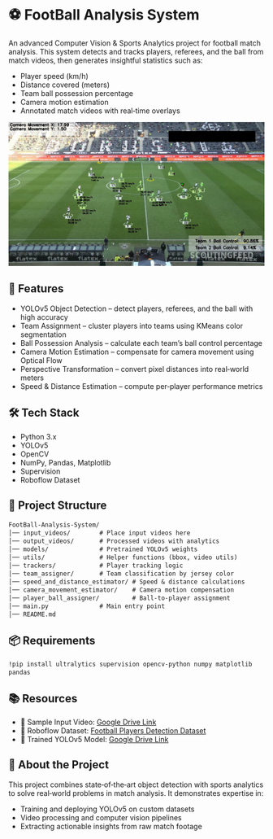 # ⚽ FootBall Analysis System
An advanced Computer Vision & Sports Analytics project for football match analysis.
This system detects and tracks players, referees, and the ball from match videos, then generates insightful statistics such as:
- Player speed (km/h)
- Distance covered (meters)
- Team ball possession percentage
- Camera motion estimation
- Annotated match videos with real‑time overlays

![Output Example](output_videos/output.png)


## 🚀 Features
- YOLOv5 Object Detection – detect players, referees, and the ball with high accuracy
- Team Assignment – cluster players into teams using KMeans color segmentation
- Ball Possession Analysis – calculate each team’s ball control percentage
- Camera Motion Estimation – compensate for camera movement using Optical Flow
- Perspective Transformation – convert pixel distances into real‑world meters
- Speed & Distance Estimation – compute per‑player performance metrics

## 🛠 Tech Stack
- Python 3.x
- YOLOv5
- OpenCV
- NumPy, Pandas, Matplotlib
- Supervision
- Roboflow Dataset

## 📂 Project Structure
```
FootBall-Analysis-System/
│── input_videos/        # Place input videos here
│── output_videos/       # Processed videos with analytics
│── models/              # Pretrained YOLOv5 weights
│── utils/               # Helper functions (bbox, video utils)
│── trackers/            # Player tracking logic
│── team_assigner/       # Team classification by jersey color
│── speed_and_distance_estimator/ # Speed & distance calculations
│── camera_movement_estimator/    # Camera motion compensation
│── player_ball_assigner/         # Ball-to-player assignment
│── main.py              # Main entry point
│── README.md
```

## 📦 Requirements
```
!pip install ultralytics supervision opencv-python numpy matplotlib pandas
```

## 📚 Resources
- 📂 Sample Input Video: [Google Drive Link](https://drive.google.com/file/d/1XD6SEx9dE-H5qBUEpfRO85Q9kMeho9LP/view?usp=drive_link)
- 📂 Roboflow Dataset: [Football Players Detection Dataset](https://universe.roboflow.com/roboflow-jvuqo/football-players-detection-3zvbc/dataset/1)
- 📂 Trained YOLOv5 Model: [Google Drive Link](https://drive.google.com/file/d/1gAsgiFV2DAbcxkcP6P-tI6Y-19ErCBTZ/view?usp=drive_link)

## 🎯 About the Project
This project combines state‑of‑the‑art object detection with sports analytics to solve real‑world problems in match analysis.
It demonstrates expertise in:
- Training and deploying YOLOv5 on custom datasets
- Video processing and computer vision pipelines
- Extracting actionable insights from raw match footage
